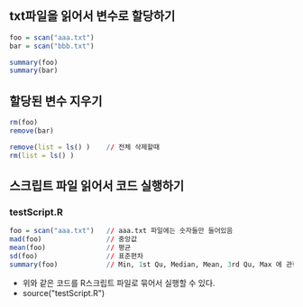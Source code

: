 ## txt파일을 읽어서 변수로 할당하기

```R
foo = scan("aaa.txt")
bar = scan("bbb.txt")

summary(foo)
summary(bar)
```

## 할당된 변수 지우기

```R
rm(foo)
remove(bar)

remove(list = ls() )    // 전체 삭제할때
rm(list = ls() )
```

## 스크립트 파일 읽어서 코드 실행하기

### testScript.R
```R
foo = scan("aaa.txt")   // aaa.txt 파일에는 숫자들만 들어있음
mad(foo)                // 중앙값
mean(foo)               // 평균
sd(foo)                 // 표준편차
summary(foo)            // Min, 1st Qu, Median, Mean, 3rd Qu, Max 에 관한 정보 제공
```

- 위와 같은 코드를 R스크립트 파일로 묶어서 실행할 수 있다.
- source("testScript.R")

